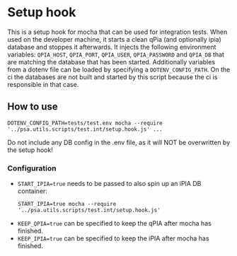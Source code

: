 # Setup hook

This is a setup hook for mocha that can be used for integration tests.
When used on the developer machine, it starts a clean qPia (and optionally ipia) database and stoppes it afterwards.
It injects the following environment variables: `QPIA_HOST`, `QPIA_PORT`, `QPIA_USER`, `QPIA_PASSWORD` and `QPIA_DB` that are matching the database that has been started.
Additionally variables from a dotenv file can be loaded by specifying a `DOTENV_CONFIG_PATH`.
On the ci the databases are not built and started by this script because the ci is responsible in that case.

## How to use

`DOTENV_CONFIG_PATH=tests/test.env mocha --require '../psa.utils.scripts/test.int/setup.hook.js' ...`

Do not include any DB config in the .env file, as it will NOT be overwritten by the setup hook!

### Configuration

- `START_IPIA=true` needs to be passed to also spin up an iPIA DB container:
  ```
  START_IPIA=true mocha --require '../psa.utils.scripts/test.int/setup.hook.js'
  ```
- `KEEP_QPIA=true` can be specified to keep the qPIA after mocha has finished.
- `KEEP_IPIA=true` can be specified to keep the iPIA after mocha has finished.

